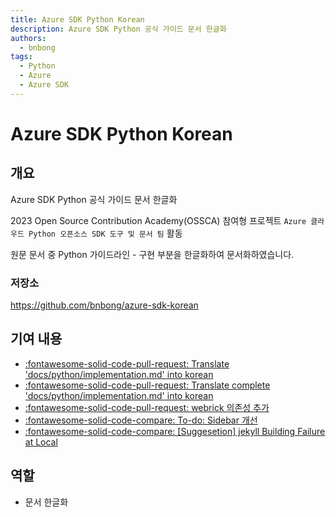 ```yaml
---
title: Azure SDK Python Korean
description: Azure SDK Python 공식 가이드 문서 한글화
authors:
  - bnbong
tags:
  - Python
  - Azure
  - Azure SDK
---
```


# Azure SDK Python Korean

## 개요

Azure SDK Python 공식 가이드 문서 한글화

2023 Open Source Contribution Academy(OSSCA) 참여형 프로젝트 `Azure 클라우드 Python 오픈소스 SDK 도구 및 문서 팀` 활동

원문 문서 중 Python 가이드라인 - 구현 부분을 한글화하여 문서화하였습니다.

### 저장소

<https://github.com/bnbong/azure-sdk-korean>

## 기여 내용

- [:fontawesome-solid-code-pull-request: Translate 'docs/python/implementation.md' into korean](https://github.com/Azure/azure-sdk-korean/pull/191)
- [:fontawesome-solid-code-pull-request: Translate complete 'docs/python/implementation.md' into korean](https://github.com/Azure/azure-sdk-korean/pull/193)
- [:fontawesome-solid-code-pull-request: webrick 의존성 추가](https://github.com/Azure/azure-sdk-korean/pull/131)
- [:fontawesome-solid-code-compare: To-do: Sidebar 개선](https://github.com/Azure/azure-sdk-korean/issues/129)
- [:fontawesome-solid-code-compare: [Suggesetion] jekyll Building Failure at Local](https://github.com/Azure/azure-sdk-korean/issues/130)

## 역할

- 문서 한글화
